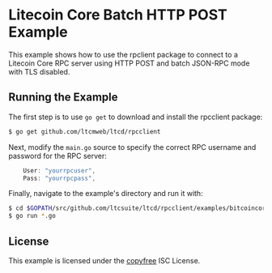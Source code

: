 Litecoin Core Batch HTTP POST Example
==============================

This example shows how to use the rpclient package to connect to a Litecoin Core RPC server using HTTP POST and batch JSON-RPC mode with TLS disabled.

## Running the Example

The first step is to use `go get` to download and install the rpcclient package:

```bash
$ go get github.com/ltcmweb/ltcd/rpcclient
```

Next, modify the `main.go` source to specify the correct RPC username and
password for the RPC server:

```Go
	User: "yourrpcuser",
	Pass: "yourrpcpass",
```

Finally, navigate to the example's directory and run it with:

```bash
$ cd $GOPATH/src/github.com/ltcsuite/ltcd/rpcclient/examples/bitcoincorehttp
$ go run *.go
```

## License

This example is licensed under the [copyfree](http://copyfree.org) ISC License.
